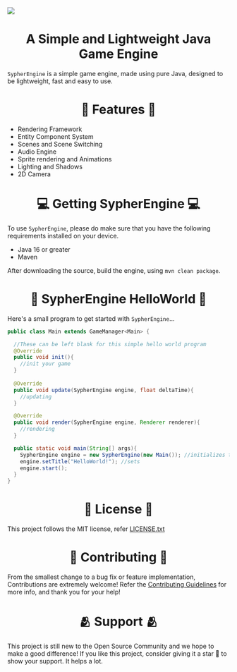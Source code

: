 <img src="https://github.com/SypherEngine/SypherEngine/blob/readme/logos/SypherEngineBanner.svg">
<h1 align="center"><strong>A Simple and Lightweight Java Game Engine</strong></h1>

`SypherEngine` is a simple game engine, made using pure Java, designed to be lightweight, fast and easy to use. 

<h1 align="center">🔨 Features 🔨</h1> 

- Rendering Framework
- Entity Component System
- Scenes and Scene Switching
- Audio Engine
- Sprite rendering and Animations
- Lighting and Shadows
- 2D Camera 

<h1 align="center">💻 Getting SypherEngine 💻</h1>

To use `SypherEngine`, please do make sure that you have the following requirements installed on your device.

- Java 16 or greater
- Maven

<!--
If you do, then include the engine into your project as follows

### Maven
```xml

```
-->

After downloading the source, build the engine, using `mvn clean package`.

<h1 align="center">👋 SypherEngine HelloWorld 👋</h1>

Here's a small program to get started with `SypherEngine`...

```java
public class Main extends GameManager<Main> {

  //These can be left blank for this simple hello world program
  @Override
  public void init(){
    //init your game
  }
  
  @Override
  public void update(SypherEngine engine, float deltaTime){
    //updating
  }

  @Override
  public void render(SypherEngine engine, Renderer renderer){
    //rendering
  }

  public static void main(String[] args){
    SypherEngine engine = new SypherEngine(new Main()); //initializes the engine with the main game class
    engine.setTitle("HelloWorld!"); //sets 
    engine.start();
  }
}
```
<h1 align="center">📇 License 📇</h1>

This project follows the MIT license, refer [LICENSE.txt]()

<h1 align="center">🤝 Contributing 🤝</h1>

From the smallest change to a bug fix or feature implementation, Contributions are extremely welcome! Refer the [Contributing Guidelines]() for more info, and thank you for your help!

<h1 align="center">🫂 Support 🫂</h1>

This project is still new to the Open Source Community and we hope to make a good difference! If you like this project, consider giving it a star 🌟 to show your support. It helps a lot.
